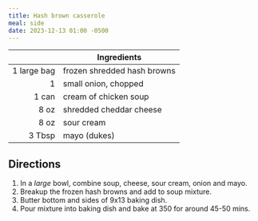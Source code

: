 ```yaml
---
title: Hash brown casserole
meal: side
date: 2023-12-13 01:00 -0500
---
```


|| Ingredients |
|-:|-|
1 large bag | frozen shredded hash browns
1           | small onion, chopped
1 can       | cream of chicken soup
8 oz        | shredded cheddar cheese
8 oz        | sour cream
3 Tbsp      | mayo (dukes)

## Directions

1. In a _large_ bowl, combine soup, cheese, sour cream, onion and mayo.
2. Breakup the frozen hash browns and add to soup mixture.
3. Butter bottom and sides of 9x13 baking dish.
4. Pour mixture into baking dish and bake at 350 for around 45-50 mins.
